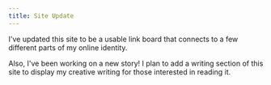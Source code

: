 ```yaml
---
title: Site Update
---
```


I've updated this site to be a usable link board that connects to a few different parts of my online identity.

Also, I've been working on a new story! I plan to add a writing section of this site to display my creative writing for those interested in reading it.